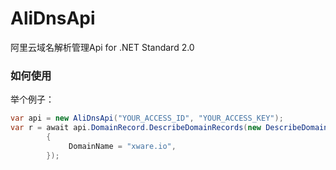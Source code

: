 # AliDnsApi
阿里云域名解析管理Api for .NET Standard 2.0

### 如何使用

举个例子：
```cs
var api = new AliDnsApi("YOUR_ACCESS_ID", "YOUR_ACCESS_KEY");
var r = await api.DomainRecord.DescribeDomainRecords(new DescribeDomainRecordsParam()
        {
             DomainName = "xware.io",
        });
```